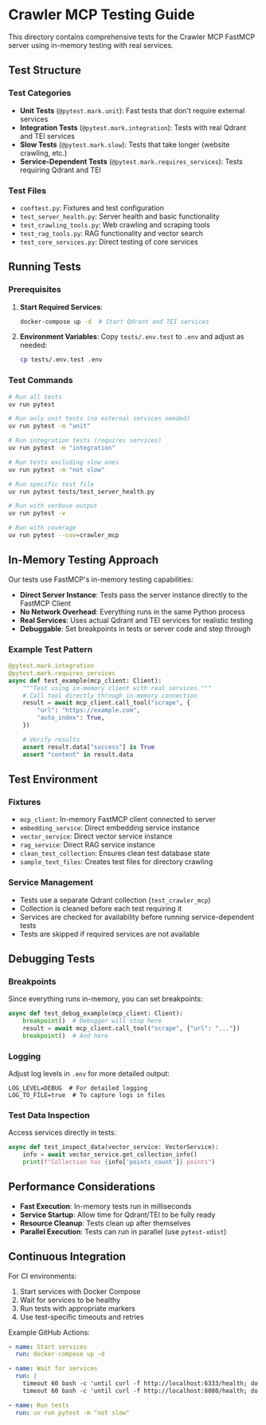 # Crawler MCP Testing Guide

This directory contains comprehensive tests for the Crawler MCP FastMCP server using in-memory testing with real services.

## Test Structure

### Test Categories

- **Unit Tests** (`@pytest.mark.unit`): Fast tests that don't require external services
- **Integration Tests** (`@pytest.mark.integration`): Tests with real Qdrant and TEI services
- **Slow Tests** (`@pytest.mark.slow`): Tests that take longer (website crawling, etc.)
- **Service-Dependent Tests** (`@pytest.mark.requires_services`): Tests requiring Qdrant and TEI

### Test Files

- `conftest.py`: Fixtures and test configuration
- `test_server_health.py`: Server health and basic functionality
- `test_crawling_tools.py`: Web crawling and scraping tools
- `test_rag_tools.py`: RAG functionality and vector search
- `test_core_services.py`: Direct testing of core services

## Running Tests

### Prerequisites

1. **Start Required Services**:
   ```bash
   docker-compose up -d  # Start Qdrant and TEI services
   ```

2. **Environment Variables**:
   Copy `tests/.env.test` to `.env` and adjust as needed:
   ```bash
   cp tests/.env.test .env
   ```

### Test Commands

```bash
# Run all tests
uv run pytest

# Run only unit tests (no external services needed)
uv run pytest -m "unit"

# Run integration tests (requires services)
uv run pytest -m "integration"

# Run tests excluding slow ones
uv run pytest -m "not slow"

# Run specific test file
uv run pytest tests/test_server_health.py

# Run with verbose output
uv run pytest -v

# Run with coverage
uv run pytest --cov=crawler_mcp
```

## In-Memory Testing Approach

Our tests use FastMCP's in-memory testing capabilities:

- **Direct Server Instance**: Tests pass the server instance directly to the FastMCP Client
- **No Network Overhead**: Everything runs in the same Python process
- **Real Services**: Uses actual Qdrant and TEI services for realistic testing
- **Debuggable**: Set breakpoints in tests or server code and step through

### Example Test Pattern

```python
@pytest.mark.integration
@pytest.mark.requires_services
async def test_example(mcp_client: Client):
    """Test using in-memory client with real services."""
    # Call tool directly through in-memory connection
    result = await mcp_client.call_tool("scrape", {
        "url": "https://example.com",
        "auto_index": True,
    })

    # Verify results
    assert result.data["success"] is True
    assert "content" in result.data
```

## Test Environment

### Fixtures

- `mcp_client`: In-memory FastMCP client connected to server
- `embedding_service`: Direct embedding service instance
- `vector_service`: Direct vector service instance
- `rag_service`: Direct RAG service instance
- `clean_test_collection`: Ensures clean test database state
- `sample_text_files`: Creates test files for directory crawling

### Service Management

- Tests use a separate Qdrant collection (`test_crawler_mcp`)
- Collection is cleaned before each test requiring it
- Services are checked for availability before running service-dependent tests
- Tests are skipped if required services are not available

## Debugging Tests

### Breakpoints

Since everything runs in-memory, you can set breakpoints:

```python
async def test_debug_example(mcp_client: Client):
    breakpoint()  # Debugger will stop here
    result = await mcp_client.call_tool("scrape", {"url": "..."})
    breakpoint()  # And here
```

### Logging

Adjust log levels in `.env` for more detailed output:
```env
LOG_LEVEL=DEBUG  # For detailed logging
LOG_TO_FILE=true  # To capture logs in files
```

### Test Data Inspection

Access services directly in tests:
```python
async def test_inspect_data(vector_service: VectorService):
    info = await vector_service.get_collection_info()
    print(f"Collection has {info['points_count']} points")
```

## Performance Considerations

- **Fast Execution**: In-memory tests run in milliseconds
- **Service Startup**: Allow time for Qdrant/TEI to be fully ready
- **Resource Cleanup**: Tests clean up after themselves
- **Parallel Execution**: Tests can run in parallel (use `pytest-xdist`)

## Continuous Integration

For CI environments:

1. Start services with Docker Compose
2. Wait for services to be healthy
3. Run tests with appropriate markers
4. Use test-specific timeouts and retries

Example GitHub Actions:
```yaml
- name: Start services
  run: docker-compose up -d

- name: Wait for services
  run: |
    timeout 60 bash -c 'until curl -f http://localhost:6333/health; do sleep 2; done'
    timeout 60 bash -c 'until curl -f http://localhost:8080/health; do sleep 2; done'

- name: Run tests
  run: uv run pytest -m "not slow"
```
